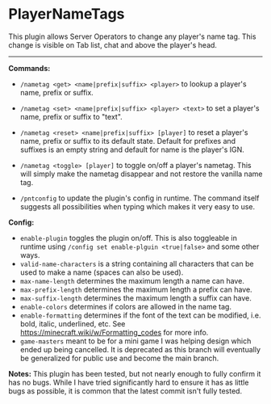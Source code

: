 # PlayerNameTags
 This plugin allows Server Operators to change any player's name tag. This change is visible on Tab list, chat and above the player's head.

---
**Commands:**
- `/nametag <get> <name|prefix|suffix> <player>` to lookup a player's name, prefix or suffix.
- `/nametag <set> <name|prefix|suffix> <player> <text>` to set a player's name, prefix or suffix to "text".
- `/nametag <reset> <name|prefix|suffix> [player]` to reset a player's name, prefix or suffix to its default state. Default for prefixes and suffixes is an empty string and default for name is the player's IGN.
- `/nametag <toggle> [player]` to toggle on/off a player's nametag. This will simply make the nametag disappear and not restore the vanilla name tag.

- `/pntconfig` to update the plugin's config in runtime. The command itself suggests all possibilities when typing which makes it very easy to use.

**Config:**
- `enable-plugin` toggles the plugin on/off. This is also toggleable in runtime using `/config set enable-plguin <true|false>` and some other ways.
- `valid-name-characters` is a string containing all characters that can be used to make a name (spaces can also be used).
- `max-name-length` determines the maximum length a name can have.
- `max-prefix-length` determines the maximum length a prefix can have.
- `max-suffix-length` determines the maximum length a suffix can have.
- `enable-colors` determines if colors are allowed in the name tag.
- `enable-formatting` determines if the font of the text can be modified, i.e. bold, italic, underlined, etc. See https://minecraft.wiki/w/Formatting_codes for more info.
- `game-masters` meant to be for a mini game I was helping design which ended up being cancelled. It is deprecated as this branch will eventually be generalized for public use and become the main branch.

**Notes:**
This plugin has been tested, but not nearly enough to fully confirm it has no bugs.
While I have tried significantly hard to ensure it has as little bugs as possible, it is common that the latest commit isn't fully tested.
